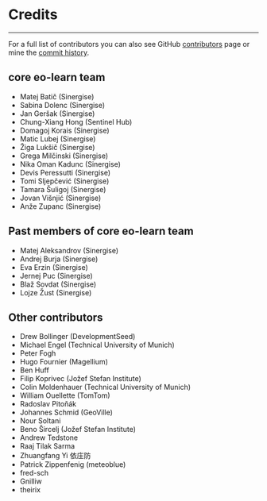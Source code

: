 # Credits

-------

For a full list of contributors you can also see GitHub [contributors](https://github.com/sentinel-hub/eo-learn/graphs/contributors)
page or mine the [commit history](https://github.com/sentinel-hub/eo-learn/commits/master).


## core eo-learn team

* Matej Batič (Sinergise)
* Sabina Dolenc (Sinergise)
* Jan Geršak (Sinergise)
* Chung-Xiang Hong (Sentinel Hub)
* Domagoj Korais (Sinergise)
* Matic Lubej (Sinergise)
* Žiga Lukšič (Sinergise)
* Grega Milčinski (Sinergise)
* Nika Oman Kadunc (Sinergise)
* Devis Peressutti (Sinergise)
* Tomi Sljepčević (Sinergise)
* Tamara Šuligoj (Sinergise)
* Jovan Višnjić (Sinergise)
* Anže Zupanc (Sinergise)


## Past members of core eo-learn team

* Matej Aleksandrov (Sinergise)
* Andrej Burja (Sinergise)
* Eva Erzin (Sinergise)
* Jernej Puc (Sinergise)
* Blaž Sovdat (Sinergise)
* Lojze Žust (Sinergise)


## Other contributors

* Drew Bollinger (DevelopmentSeed)
* Michael Engel (Technical University of Munich)
* Peter Fogh
* Hugo Fournier (Magellium)
* Ben Huff
* Filip Koprivec (Jožef Stefan Institute)
* Colin Moldenhauer (Technical University of Munich)
* William Ouellette (TomTom)
* Radoslav Pitoňák
* Johannes Schmid (GeoVille)
* Nour Soltani
* Beno Šircelj (Jožef Stefan Institute)
* Andrew Tedstone
* Raaj Tilak Sarma
* Zhuangfang Yi 依庄防
* Patrick Zippenfenig (meteoblue)
* fred-sch
* Gnilliw
* theirix
